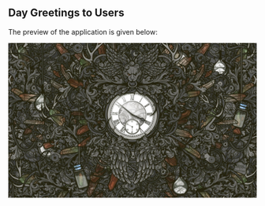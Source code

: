 ## Day Greetings to Users

The preview of the application is given below:

<img src="src/images/default.jpg" />
